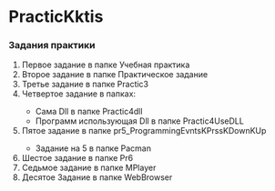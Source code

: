 # PracticKktis
<h3>Задания практики</h3>
<ol> 
<li>Первое задание в папке Учебная практика</li>
<li>Второе задание в папке Практическое задание</li>
<li>Третье задание в папке Practic3</li>

<li>Четвертое задание в папках:</li>
  <ul>
    <li>Сама Dll в папке Practic4dll</li>
    <li>Программ использующая Dll в папке Practic4UseDLL</li>
  </ul>
<li> Пятое задание в папке pr5_ProgrammingEvntsKPrssKDownKUp</li>
  <ul>
    <li>Задание на 5 в папке Pacman</li>
  </ul>
<li> Шестое задание в папке Pr6</li>
<li> Седьмое задание в папке MPlayer</li>
<li> Десятое Задание в папке WebBrowser</li>
</ol>
